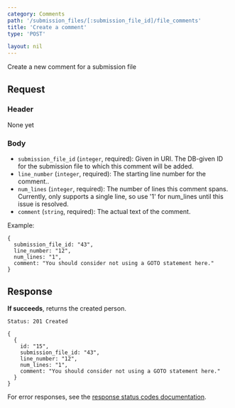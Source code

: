 ```yaml
---
category: Comments
path: '/submission_files/[:submission_file_id]/file_comments'
title: 'Create a comment'
type: 'POST'

layout: nil
---
```


Create a new comment for a submission file

## Request

### Header
None yet

### Body
* `submission_file_id` (`integer`, required): Given in URI. The DB-given ID for
  the submission file to which this comment will be added.
* `line_number` (`integer`, required): The starting line number for the comment..
* `num_lines` (`integer`, required): The number of lines this comment spans.
  Currently, only supports a single line, so use '1' for num_lines until this
  issue is resolved.
* `comment` (`string`, required): The actual text of the comment.

Example:

```
{
  submission_file_id: "43",
  line_number: "12",
  num_lines: "1",
  comment: "You should consider not using a GOTO statement here."
}
```

## Response

**If succeeds**, returns the created person.

```Status: 201 Created```
```
{
  {
    id: "15",
    submission_file_id: "43",
    line_number: "12",
    num_lines: "1",
    comment: "You should consider not using a GOTO statement here."
  }
}
```

For error responses, see the [response status codes documentation](#response-status-codes).
